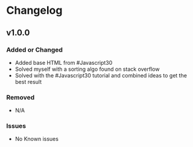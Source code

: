 # Changelog

## v1.0.0

### Added or Changed
- Added base HTML from #Javascript30
- Solved myself with a sorting algo found on stack overflow
- Solved with the #Javascript30 tutorial and combined ideas to get the best result

### Removed

- N/A

### Issues

- No Known issues